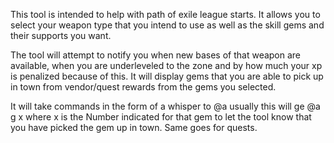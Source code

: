 This tool is intended to help with path of exile league starts. It allows you to select your weapon type that you intend to use as well as the skill gems and their supports you want. 

The tool will attempt to notify you when new bases of that weapon are available, when you are underleveled to the zone and by how much your xp is penalized because of this. It will display gems that you are able to pick up in town from vendor/quest rewards from the gems you selected.

It will take commands in the form of a whisper to @a usually this will ge @a g x where x is the Number indicated for that gem to let the tool know that you have picked the gem up in town. Same goes for quests.

